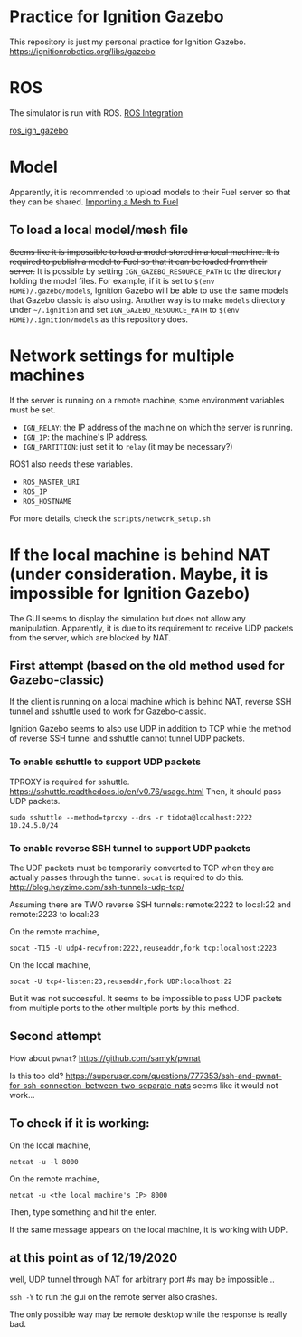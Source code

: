 # Practice for Ignition Gazebo

This repository is just my personal practice for Ignition Gazebo.
https://ignitionrobotics.org/libs/gazebo

# ROS
The simulator is run with ROS.
[ROS Integration](https://ignitionrobotics.org/docs/citadel/ros_integration)

[ros\_ign\_gazebo](https://github.com/ignitionrobotics/ros_ign/tree/melodic/ros_ign_gazebo)

# Model

Apparently, it is recommended to upload models to their Fuel server so that they can be shared.
[Importing a Mesh to Fuel](https://ignitionrobotics.org/api/gazebo/3.2/meshtofuel.html)

## To load a local model/mesh file

<S>Seems like it is impossible to load a model stored in a local machine.
It is required to publish a model to Fuel so that it can be loaded from their server.</S>
It is possible by setting `IGN_GAZEBO_RESOURCE_PATH` to the directory holding the model files.
For example, if it is set to `$(env HOME)/.gazebo/models`, Ignition Gazebo will be able to use the same models that Gazebo classic is also using.
Another way is to make `models` directory under `~/.ignition` and set `IGN_GAZEBO_RESOURCE_PATH` to `$(env HOME)/.ignition/models` as this repository does.

# Network settings for multiple machines

If the server is running on a remote machine, some environment variables must be set.

- `IGN_RELAY`: the IP address of the machine on which the server is running.
- `IGN_IP`: the machine's IP address.
- `IGN_PARTITION`: just set it to `relay` (it may be necessary?)

ROS1 also needs these variables.
- `ROS_MASTER_URI`
- `ROS_IP`
- `ROS_HOSTNAME`

For more details, check the `scripts/network_setup.sh`

# If the local machine is behind NAT (under consideration. Maybe, it is impossible for Ignition Gazebo)

The GUI seems to display the simulation but does not allow any manipulation.
Apparently, it is due to its requirement to receive UDP packets from the server, which are blocked by NAT.

## First attempt (based on the old method used for Gazebo-classic)
If the client is running on a local machine which is behind NAT, reverse SSH tunnel and sshuttle used to work for Gazebo-classic.

Ignition Gazebo seems to also use UDP in addition to TCP while the method of reverse SSH tunnel and sshuttle cannot tunnel UDP packets.

### To enable sshuttle to support UDP packets

TPROXY is required for sshuttle.
https://sshuttle.readthedocs.io/en/v0.76/usage.html
Then, it should pass UDP packets.
```
sudo sshuttle --method=tproxy --dns -r tidota@localhost:2222 10.24.5.0/24
```

### To enable reverse SSH tunnel to support UDP packets

The UDP packets must be temporarily converted to TCP when they are actually passes through the tunnel.
`socat` is required to do this.
http://blog.heyzimo.com/ssh-tunnels-udp-tcp/

Assuming there are TWO reverse SSH tunnels: remote:2222 to local:22 and remote:2223 to local:23

On the remote machine,
```
socat -T15 -U udp4-recvfrom:2222,reuseaddr,fork tcp:localhost:2223
```
On the local machine,
```
socat -U tcp4-listen:23,reuseaddr,fork UDP:localhost:22
```

But it was not successful. It seems to be impossible to pass UDP packets from multiple ports to the other multiple ports by this method.

## Second attempt

How about `pwnat`?
https://github.com/samyk/pwnat

Is this too old?
https://superuser.com/questions/777353/ssh-and-pwnat-for-ssh-connection-between-two-separate-nats
seems like it would not work...

## To check if it is working:

On the local machine,
```
netcat -u -l 8000
```

On the remote machine,
```
netcat -u <the local machine's IP> 8000
```
Then, type something and hit the enter.

If the same message appears on the local machine, it is working with UDP.


## at this point as of 12/19/2020

well, UDP tunnel through NAT for arbitrary port #s may be impossible...

`ssh -Y` to run the gui on the remote server also crashes.

The only possible way may be remote desktop while the response is really bad.

